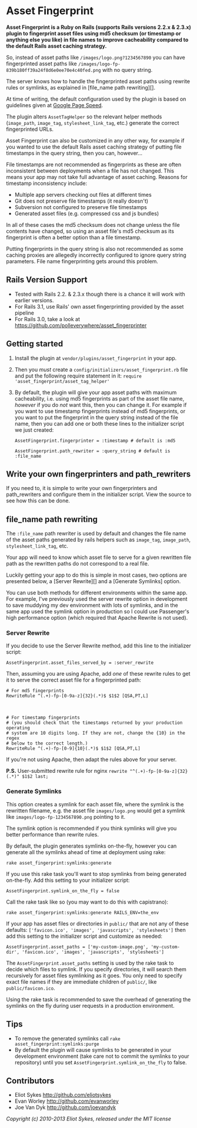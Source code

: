 # Asset Fingerprint
**Asset Fingerprint is a Ruby on Rails (supports Rails versions 2.2.x & 2.3.x) plugin to fingerprint asset files using md5 checksum (or
timestamp or anything else you like) in file names to improve cacheability
compared to the default Rails asset caching strategy.**

So, instead of asset paths like `/images/logo.png?1234567890` you can have
fingerprinted asset paths like 
`/images/logo-fp-839b180ff39a24f8d6e0ee70e4c40fed.png` with no query string.

The server knows how to handle the fingerprinted asset paths using rewrite rules
or symlinks, as explained in [file_name path rewriting][].

At time of writing, the default configuration used by the plugin is based on guidelines given at
[Google Page Speed](http://code.google.com/speed/page-speed/docs/caching.html).

The plugin alters `AssetTagHelper` so the relevant helper methods (`image_path`,
`image_tag`, `stylesheet_link_tag`, etc.) generate the correct fingerprinted URLs.

Asset Fingerprint can also be customized in any other way, for example if you
wanted to use the default Rails asset caching strategy of putting file timestamps
in the query string, then you can, however&hellip;

File timestamps are not recommended as fingerprints as these are
often inconsistent between deployments when a file has not changed. This means
your app may not take full advantage of asset caching. Reasons for timestamp
inconsistency include:
  
* Multiple app servers checking out files at different times
* Git does not preserve file timestamps (it really doesn't)
* Subversion not configured to preserve file timestamps
* Generated asset files (e.g. compressed css and js bundles)
  
In all of these cases the md5 checksum does not change unless the file contents
have changed, so using an asset file's md5 checksum as its fingerprint
is often a better option than a file timestamp.

Putting fingerprints in the query string is also not recommended as some
caching proxies are allegedly incorrectly configured to ignore query string
parameters. File name fingerprinting gets around this problem.

## Rails Version Support
  * Tested with Rails 2.2. & 2.3.x though there is a chance it will work with earlier versions.
  * For Rails 3.1, use Rails' own asset fingerprinting provided by the asset pipeline
  * For Rails 3.0, take a look at <https://github.com/polleverywhere/asset_fingerprinter>

## Getting started
1. Install the plugin at `vendor/plugins/asset_fingerprint` in your app.
2. Then you *must* create a `config/initializers/asset_fingerprint.rb` file and put
the following require statement in it: `require 'asset_fingerprint/asset_tag_helper'`
3. By default, the plugin will give your app asset paths with maximum
cacheability, i.e. using md5 fingerprints as part of the asset file name, 
*however* if you do *not* want this, then you can change it. For example if you
want to use timestamp fingerprints instead of md5 fingerprints, or you want to 
put the fingerprint in the query string instead of the file name, then you can
add one or both these lines to the initializer script we just created:

    `AssetFingerprint.fingerprinter = :timestamp # default is :md5`

    `AssetFingerprint.path_rewriter = :query_string # default is :file_name`


## Write your own fingerprinters and path_rewriters
If you need to, it is simple to write your own fingerprinters and path_rewriters
and configure them in the initializer script. View the source to see how this
can be done.

## file_name path rewriting
The `:file_name` path rewriter is used by default and changes the file name of
the asset paths generated by rails helpers such as `image_tag`, `image_path`,
`stylesheet_link_tag`, etc.

Your app will need to know which asset file to serve for a given rewritten
file path as the rewritten paths do not correspond to a real file.

Luckily getting your app to do this is simple in most cases, two options
are presented below, a [Server Rewrite][] and a [Generate Symlinks] option.

You can use both methods for different environments within the same app. For example,
I've previously used the server rewrite option in development to save muddying my dev environment with
lots of symlinks, and in the same app used the symlink option in production so I could
use Passenger's high performance option (which required that Apache Rewrite is
not used).


### Server Rewrite
If you decide to use the Server Rewrite method, add this line to the initializer
script:

`AssetFingerprint.asset_files_served_by = :server_rewrite`

Then, assuming you are using Apache, add *one* of these rewrite rules to 
get it to serve the correct asset file for a fingerprinted path:


    # For md5 fingerprints
    RewriteRule ^(.+)-fp-[0-9a-z]{32}(.*)$ $1$2 [QSA,PT,L]
&nbsp;

    # For timestamp fingerprints
    # (you should check that the timestamps returned by your production operating
    # system are 10 digits long. If they are not, change the {10} in the regex
    # below to the correct length.)
    RewriteRule ^(.+)-fp-[0-9]{10}(.*)$ $1$2 [QSA,PT,L]

If you're not using Apache, then adapt the rules above for your server.

**P.S.** User-submitted rewrite rule for nginx `rewrite "^(.+)-fp-[0-9a-z]{32}(.*)" $1$2 last;`


### Generate Symlinks
This option creates a symlink for each asset file, where the symlink is the
rewritten filename, e.g. the asset file `images/logo.png` would get a symlink
like `images/logo-fp-1234567890.png` pointing to it.

The symlink option is recommended if you think symlinks will give you better
performance than rewrite rules.

By default, the plugin generates symlinks on-the-fly, however you can
generate all the symlinks ahead of time at deployment using rake:

    rake asset_fingerprint:symlinks:generate
If you use this rake task you'll want to stop symlinks from being generated
on-the-fly. Add this setting to your initializer script:

    AssetFingerprint.symlink_on_the_fly = false

Call the rake task like so (you may want to do this with capistrano):

    rake asset_fingerprint:symlinks:generate RAILS_ENV=the_env

If your app has asset files or directories in `public/` that are not any of
these defaults: `['favicon.ico', 'images', 'javascripts', 'stylesheets']`
then add this setting to the initializer script and customize as needed:

    AssetFingerprint.asset_paths = ['my-custom-image.png', 'my-custom-dir', 'favicon.ico', 'images', 'javascripts', 'stylesheets']

The `AssetFingerprint.asset_paths` setting is used by the rake task to decide
which files to symlink. If you specify directories, it will search them 
recursively for asset files symlinking as it goes. You only need to specify
exact file names if they are immediate children of `public/`, like `public/favicon.ico`.

Using the rake task is recommended to save the overhead of generating the symlinks
on the fly during user requests in a production environment.

## Tips

* To remove the generated symlinks call `rake asset_fingerprint:symlinks:purge`
* By default the plugin will cause symlinks to be generated in your development environment
  (take care not to commit the symlinks to your repository) until you set
  `AssetFingerprint.symlink_on_the_fly` to false.

## Contributors
* Eliot Sykes <http://github.com/eliotsykes>
* Evan Worley <http://github.com/evanworley>
* Joe Van Dyk <http://github.com/joevandyk>

*Copyright (c) 2010-2013 Eliot Sykes, released under the MIT license*
